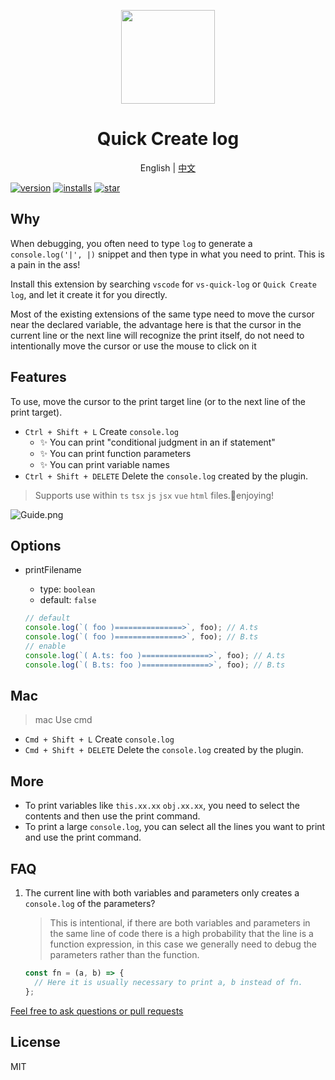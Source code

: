 <p align="center">
  <!-- <img src="https://raw.githubusercontent.com/xiaoyao-ye/blog/main/docs/public/img/cat.png"  height="150" /> -->
  <img src="https://s2.loli.net/2023/10/31/yHlgxL8kUWG7AVo.png"  height="150" />
</p>

<h1 align="center">Quick Create log</h1>

<p align="center">
  English | <a href="https://github.com/xiaoyao-Ye/vs-quick-log">中文</a>
</p>

[![version](https://img.shields.io/visual-studio-marketplace/v/ghosteye.vs-quick-log?color=%232ba1f1&logo=visual-studio-code&logoColor=%232ba1f1)](https://marketplace.visualstudio.com/items?itemName=ghosteye.vs-quick-log)
[![installs](https://img.shields.io/visual-studio-marketplace/azure-devops/installs/total/ghosteye.vs-quick-log?label=Installs)](https://marketplace.visualstudio.com/items?itemName=ghosteye.vs-quick-log)
[![star](https://img.shields.io/github/stars/xiaoyao-Ye/vs-quick-log)](https://github.com/xiaoyao-Ye/vs-quick-log/stargazers)

## Why

When debugging, you often need to type `log` to generate a `console.log('|', |)` snippet and then type in what you need to print. This is a pain in the ass!

Install this extension by searching `vscode` for `vs-quick-log` or `Quick Create log`, and let it create it for you directly.

Most of the existing extensions of the same type need to move the cursor near the declared variable, the advantage here is that the cursor in the current line or the next line will recognize the print itself, do not need to intentionally move the cursor or use the mouse to click on it

## Features

To use, move the cursor to the print target line (or to the next line of the print target).

- `Ctrl + Shift + L` Create `console.log`
  - ✨ You can print "conditional judgment in an if statement"
  - ✨ You can print function parameters
  - ✨ You can print variable names
- `Ctrl + Shift + DELETE` Delete the `console.log` created by the plugin.

> Supports use within `ts` `tsx` `js` `jsx` `vue` `html` files.🍺enjoying!

<!-- ![Guide](https://raw.githubusercontent.com/xiaoyao-ye/blog/main/docs/public/initApi/Guide-dark.png) -->
<!-- ![Guide](./public/Guide-dark.png) -->

![Guide.png](https://s2.loli.net/2023/10/31/kMy7bhTZgGOaVYw.png)

## Options

- printFilename

  - type: `boolean`
  - default: `false`

  ```js
  // default
  console.log(`( foo )===============>`, foo); // A.ts
  console.log(`( foo )===============>`, foo); // B.ts
  // enable
  console.log(`( A.ts: foo )===============>`, foo); // A.ts
  console.log(`( B.ts: foo )===============>`, foo); // B.ts
  ```

## Mac

> mac Use cmd

- `Cmd + Shift + L` Create `console.log`
- `Cmd + Shift + DELETE` Delete the `console.log` created by the plugin.

## More

- To print variables like `this.xx.xx` `obj.xx.xx`, you need to select the contents and then use the print command.
- To print a large `console.log`, you can select all the lines you want to print and use the print command.

## FAQ

1. The current line with both variables and parameters only creates a `console.log` of the parameters?

   > This is intentional, if there are both variables and parameters in the same line of code there is a high probability that the line is a function expression, in this case we generally need to debug the parameters rather than the function.

   ```javascript
   const fn = (a, b) => {
     // Here it is usually necessary to print a, b instead of fn.
   };
   ```

[Feel free to ask questions or pull requests](https://github.com/xiaoyao-Ye/vs-quick-log)

## License

MIT
